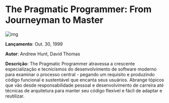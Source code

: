 # The Pragmatic Programmer: From Journeyman to Master

![img](https://i.imgur.com/vTRUtjt.jpg)

**Lançamento**: Out. 30, 1999

**Autor**: Andrew Hunt, David Thomas

**Descrição**: The Pragmatic Programmer atravessa a crescente especialização e tecnicismos do desenvolvimento de software moderno para examinar o processo central - pegando um requisito e produzindo código funcional e sustentável que encanta seus usuários. Abrange tópicos que vão desde responsabilidade pessoal e desenvolvimento de carreira até técnicas de arquitetura para manter seu código flexível e fácil de adaptar e reutilizar.
